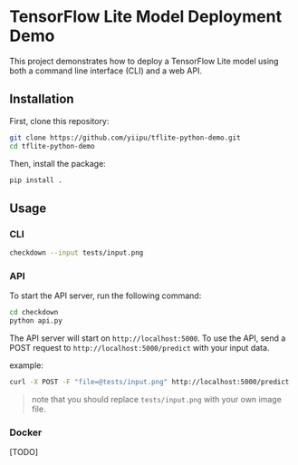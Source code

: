 # TensorFlow Lite Model Deployment Demo

This project demonstrates how to deploy a TensorFlow Lite model using both a command line interface (CLI) and a web API.

## Installation

First, clone this repository:

```bash
git clone https://github.com/yiipu/tflite-python-demo.git
cd tflite-python-demo
```

Then, install the package:

```bash
pip install .
```

## Usage

### CLI

```bash
checkdown --input tests/input.png
```

### API

To start the API server, run the following command:

```bash
cd checkdown
python api.py
```

The API server will start on `http://localhost:5000`. To use the API, send a POST request to `http://localhost:5000/predict` with your input data.

example:
```bash
curl -X POST -F "file=@tests/input.png" http://localhost:5000/predict
```

> note that you should replace `tests/input.png` with your own image file.

### Docker

[TODO]